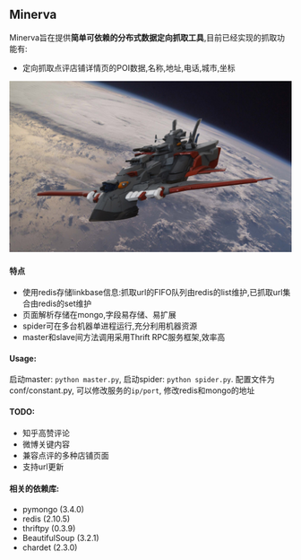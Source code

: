 ## Minerva

Minerva旨在提供**简单可依赖的分布式数据定向抓取工具**,目前已经实现的抓取功能有:
+ 定向抓取点评店铺详情页的POI数据,名称,地址,电话,城市,坐标

![智慧女神号](/minerva/conf/1.jpg "minerva")

#### 特点
+ 使用redis存储linkbase信息:抓取url的FIFO队列由redis的list维护,已抓取url集合由redis的set维护
+ 页面解析存储在mongo,字段易存储、易扩展
+ spider可在多台机器单进程运行,充分利用机器资源
+ master和slave间方法调用采用Thrift RPC服务框架,效率高

#### Usage:
启动master: `python master.py`, 启动spider: `python spider.py`. 配置文件为conf/constant.py, 可以修改服务的`ip/port`, 修改redis和mongo的地址

#### TODO:
+ 知乎高赞评论
+ 微博关键内容
+ 兼容点评的多种店铺页面
+ 支持url更新

#### 相关的依赖库:
+ pymongo (3.4.0)
+ redis (2.10.5)
+ thriftpy (0.3.9)
+ BeautifulSoup (3.2.1)
+ chardet (2.3.0)


